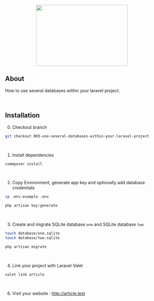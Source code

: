 <p align="center"><img src="https://raw.githubusercontent.com/capsulescodes/articles/main/art/capsules-articles-image.svg" width="300px" height="200px" /></p>


## About

How to use several databases within your laravel project.

<br>

## Installation

0. Checkout branch

```bash
git checkout 003-use-several-databases-within-your-laravel-project
```

<br>

1. Install dependencies

```bash
commposer install
```

<br>

2. Copy Environment, generate app key and optionally add database credentials
```bash
cp .env.example .env

php artisan key:generate
```

<br>

3. Create and migrate SQLite database `one` and SQLite database `two`
```bash
touch database/one.sqlite
touch database/two.sqlite

php artisan migrate
```

<br>

4. Link your project with Laravel Valet

```bash
valet link article
```

<br>

6. Visit your website : http://article.test
